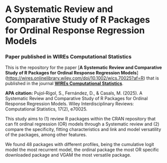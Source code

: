 # A Systematic Review and Comparative Study of R Packages for Ordinal Response Regression Models

### Paper published in WIREs Computational Statistics

This is the repository for the paper [**A Systematic Review and Comparative Study of R Packages for Ordinal Response Regression Models**] (https://wires.onlinelibrary.wiley.com/doi/10.1002/wics.70025?af=R) that is published in the journal [**WIREs Computational Statistics**](https://wires.onlinelibrary.wiley.com/journal/19390068).

**APA citation:**
Pujol‐Rigol, S., Fernández, D., & Casals, M. (2025). A Systematic Review and Comparative Study of R Packages for Ordinal Response Regression Models. Wiley Interdisciplinary Reviews: Computational Statistics, 17(2), e70025.

This study aims to (1) review R packages within the CRAN repository that can fit ordinal regression (OR) models through a Systematic review and (2) compare the specificity, fitting characteristics and link and model versatility of the packages, among other features.

We found 48 packages with different profiles, being the cumulative logit model the most recurrent model, the ordinal package the most OR specific downloaded package and VGAM the most versatile package.
